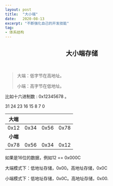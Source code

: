```yaml
---
layout: post
title:  "大小端"
date:   2020-08-13
excerpt: "不断强化自己的开发技能"
tag:
- 体系结构
---
```




<center><H2><b> 大小端存储 </b></H2></center><br>

> 大端：低字节在高地址。
>
> 小端：高字节在低地址。

比如十六进制数 : 0x12345678 。

31                                       24 23                                       16  15                                      8  7                                          0

|   大端   |      |      |      |
| :------: | :--: | :--: | :--: |
|   0x12   | 0x34 | 0x56 | 0x78 |
| **小端** |      |      |      |
|   0x78   | 0x56 | 0x34 | 0x12 |

如果是16位的数据，例如12 == 0x000C

大端模式下：低地址存储，0x00。高地址存储，0x0C

小端模式下：低地址存储，0x0C。高地址存储，0x00.





